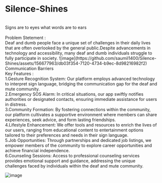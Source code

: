 # Silence-Shines
<br>
Signs are to eyes what words are to ears
<br> <br>
Problem Stetement : 
<br>
Deaf and dumb people face a unique set of challenges in their daily lives that are often overlooked by the general public.Despite advancements in technology and accessibility, many deaf and dumb individuals struggle to fully participate in society.
![image](https://github.com/saumil1400/Silence-Shines/assets/156677963/db03f354-7120-4734-b9ec-8d98216982f2)
Communication Barriers
<br>
Key Features : 
<br>
1.Gesture Recognition System: Our platform employs advanced technology to interpret sign language, bridging the communication gap for the deaf and mute community.
<br>
2.Emergency SOS Alarm: In critical situations, our app swiftly notifies authorities or designated contacts, ensuring immediate assistance for users in distress.
<br>
3.Community Formation: By fostering connections within the community, our platform cultivates a supportive environment where members can share experiences, seek advice, and form lasting friendships.
<br>
4.Lifestyle Enhancement: We offer tools and resources to enrich the lives of our users, ranging from educational content to entertainment options tailored to their preferences and needs in their sign language.
<br>
5.Job Opportunities: Through partnerships and dedicated job listings, we empower members of the community to explore career opportunities and achieve financial independence.
<br>
6.Counseling Sessions: Access to professional counseling services provides emotional support and guidance, addressing the unique challenges faced by individuals within the deaf and mute community.
<br>

![image](https://github.com/saumil1400/Silence-Shines/assets/156677963/b7775add-6d8d-4a48-8463-d7841f313474)

